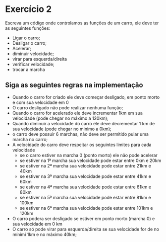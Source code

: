 # Exercício 2

Escreva um código onde controlamos as funções de um carro, ele deve ter as seguintes funções:
- Ligar o carro;
- Desligar o carro;
- Acelerar;
- diminuir velocidade;
- virar para esquerda/direita
- verificar velocidade;
- trocar a marcha

## Siga as seguintes regras na implementação
- Quando o carro for criado ele deve começar desligado, em ponto morto e com sua velocidade em 0
- O carro desligado não pode realizar nenhuma função;
- Quando o carro for acelerado ele deve incrementar 1km em sua velocidade (pode chegar no máximo a 120km);
- Quando diminuir a velocidade do carro ele deve decrementar 1 km de sua velocidade (pode chegar no minimo a 0km);
- o carro deve possuir 6 marchas, não deve ser permitido pular uma marcha no carro;
- A velocidade do carro deve respeitar os seguintes limites para cada velocidade
    - se o carro estiver na marcha 0 (ponto morto) ele não pode acelerar
    - se estiver na 1ª marcha sua velocidade pode estar entre 0km e 20km
    - se estiver na 2ª marcha sua velocidade pode estar entre 21km e 40km
    - se estiver na 3ª marcha sua velocidade pode estar entre 41km e 60km
    - se estiver na 4ª marcha sua velocidade pode estar entre 61km e 80km
    - se estiver na 5ª marcha sua velocidade pode estar entre 81km e 100km
    - se estiver na 6ª marcha sua velocidade pode estar entre 101km e 120km
- O carro podera ser desligado se estiver em ponto morto (marcha 0) e sua velocidade em 0 km
- O carro só pode virar para esquerda/direita se sua velocidade for de no mínimi 1km e no máximo 40km;
